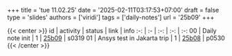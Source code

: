 +++
title = 'tue 11.02.25'
date = '2025-02-11T03:17:53+07:00'
draft = false
type = 'slides'
authors = ['viridi']
tags = ['daily-notes']
url = '25b09'
+++

{{< center >}}
id | activity | status | link | info
:-: | :- | :-: | :-: | :-:
00 | Daily note init            | 1 | [25b09](/rusn/25b09) | s0319
01 | Ansys test in Jakarta trip | 1 | [25b08](/rusn/25b08) | p0530
{{< /center >}}
